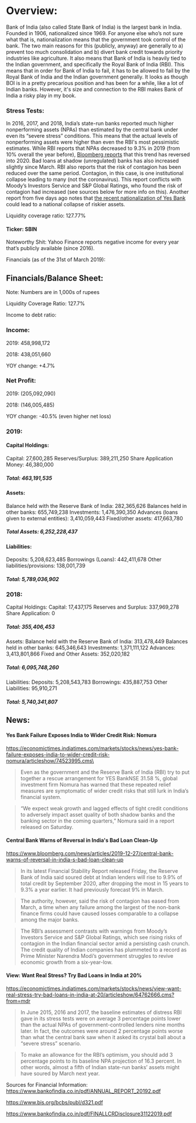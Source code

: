 # Overview:
Bank of India (also called State Bank of India) is the largest bank in India. Founded in 1906, nationalized since 1969. For anyone else who’s not sure what that is, nationalization means that the government took control of the bank. The two main reasons for this (publicly, anyway) are generally to a) prevent too much consolidation and b) divert bank credit towards priority industries like agriculture.
It also means that Bank of India is heavily tied to the Indian government, and specifically the Royal Bank of India (RBI). This means that in order for Bank of India to fail, it has to be allowed to fail by the Royal Bank of India and the Indian government generally. It looks as though BOI is in a pretty precarious position and has been for a while, like a lot of Indian banks. However, it's size and connection to the RBI makes Bank of India a risky play in my book.

### Stress Tests:
In 2016, 2017, and 2018, India’s state-run banks reported much higher nonperforming assets (NPAs) than estimated by the central bank under even its “severe stress” conditions. This means that the actual levels of nonperforming assets were higher than even the RBI's most pessimistic estimates. While RBI reports that NPAs decreased to 9.3% in 2019 (from 10% overall the year before), [Bloomberg reports](https://www.bloomberg.com/news/articles/2019-12-27/central-bank-warns-of-reversal-in-india-s-bad-loan-clean-up) that this trend has reversed into 2020. Bad loans at shadow (unregulated) banks has also increased slightly since March.
RBI also reports that the risk of contagion has been reduced over the same period. Contagion, in this case, is one institutional collapse leading to many (not the coronavirus). This report conflicts with Moody’s Investors Service and S&P Global Ratings, who found the risk of contagion had increased (see sources below for more info on this). Another report from five days ago notes that [the recent nationalization of Yes Bank](https://economictimes.indiatimes.com/markets/stocks/news/yes-bank-failure-exposes-india-to-wider-credit-risk-nomura/articleshow/74523995.cms) could lead to a national collapse of riskier assets.

Liquidity coverage ratio: 127.77%

#### Ticker: SBIN

Noteworthy Shit: 
Yahoo Finance reports negative income for every year that’s publicly available (since 2016).


Financials (as of the 31st of March 2019):


## Financials/Balance Sheet:
Note: Numbers are in 1,000s of rupees

Liquidity Coverage Ratio: 127.7%


Income to debt ratio:
### Income:
2019: 458,998,172

2018: 438,051,660

YOY change: +4.7%


### Net Profit: 
2019: (205,092,090)

2018: (146,005,485)

YOY change: -40.5% (even higher net loss)


### 2019:

#### Capital Holdings: 


Capital: 27,600,285 
Reserves/Surplus: 389,211,250
Share Application Money: 46,380,000
##### Total: 463,191,535


#### Assets:
Balance held with the Reserve Bank of India: 282,365,626
Balances held in other banks: 655,749,238
Investments: 1,476,390,350
Advances (loans given to external entities): 3,410,059,443
Fixed/other assets: 417,663,780
##### Total Assets: 6,252,228,437


#### Liabilities:
Deposits: 5,208,623,485
Borrowings (Loans): 442,411,678 
Other liabilities/provisions: 138,001,739
##### Total: 5,789,036,902



### 2018:
Capital Holdings:
Capital: 17,437,175
Reserves and Surplus: 337,969,278
Share Application: 0
##### Total: 355,406,453

Assets:
Balance held with the Reserve Bank of India: 313,478,449
Balances held in other banks: 645,346,643
Investments: 1,371,111,122
Advances: 3,413,801,866
Fixed and Other Assets: 352,020,182
##### Total: 6,095,748,260

Liabilities:
Deposits: 5,208,543,783
Borrowings: 435,887,753
Other Liabilities: 95,910,271
##### Total: 5,740,341,807



## News:
#### Yes Bank Failure Exposes India to Wider Credit Risk: Nomura
https://economictimes.indiatimes.com/markets/stocks/news/yes-bank-failure-exposes-india-to-wider-credit-risk-nomura/articleshow/74523995.cms\
>Even as the government and the Reserve Bank of India (RBI) try to put together a rescue arrangement for YES BankNSE 31.58 %, global investment firm Nomura has warned that these repeated relief measures are symptomatic of wider credit risks that still lurk in India’s financial system.

>“We expect weak growth and lagged effects of tight credit conditions to adversely impact asset quality of both shadow banks and the banking sector in the coming quarters,” Nomura said in a report released on Saturday.

#### Central Bank Warns of Reversal in India's Bad Loan Clean-Up
https://www.bloomberg.com/news/articles/2019-12-27/central-bank-warns-of-reversal-in-india-s-bad-loan-clean-up
>In its latest Financial Stability Report released Friday, the Reserve Bank of India said soured debt at Indian lenders will rise to 9.9% of total credit by September 2020, after dropping the most in 15 years to 9.3% a year earlier. It had previously forecast 9% in March.

>The authority, however, said the risk of contagion has eased from March, a time when any failure among the largest of the non-bank finance firms could have caused losses comparable to a collapse among the major banks.

>The RBI’s assessment contrasts with warnings from Moody’s Investors Service and S&P Global Ratings, which see rising risks of contagion in the Indian financial sector amid a persisting cash crunch. The credit quality of Indian companies has plummeted to a record as Prime Minister Narendra Modi’s government struggles to revive economic growth from a six-year-low.

#### View: Want Real Stress? Try Bad Loans in India at 20%
https://economictimes.indiatimes.com/markets/stocks/news/view-want-real-stress-try-bad-loans-in-india-at-20/articleshow/64762666.cms?from=mdr
>In June 2015, 2016 and 2017, the baseline estimates of distress RBI gave in its stress tests were on average 3 percentage points lower than the actual NPAs of government-controlled lenders nine months later. In fact, the outcomes were around 2 percentage points worse than what the central bank saw when it asked its crystal ball about a “severe stress” scenario.

>To make an allowance for the RBI’s optimism, you should add 3 percentage points to its baseline NPA projection of 16.3 percent. In other words, almost a fifth of Indian state-run banks’ assets might have soured by March next year.


Sources for Financial Information:
https://www.bankofindia.co.in/pdf/ANNUAL_REPORT_20192.pdf

https://www.bis.org/bcbs/publ/d321.pdf

https://www.bankofindia.co.in/pdf/FINALLCRDisclosure31122019.pdf

